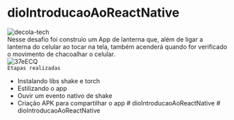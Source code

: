 # dioIntroducaoAoReactNative 

![decola-tech](https://user-images.githubusercontent.com/60412898/174667671-d274118b-0e2e-4f0d-b537-3d80cde8b479.png)</br>
Nesse desafio foi construio um App de lanterna que, além de ligar a lanterna do celular ao tocar na tela, também acenderá quando for verificado o movimento de chacoalhar o celular.
<br/>
![37eECQ](https://user-images.githubusercontent.com/60412898/174671396-78a54c8a-d938-498c-b61d-5d4f3c3f79db.gif)
<br/>
``Etapas realizadas``
- Instalando libs shake e torch
- Estilizando o app
- Ouvir um evento nativo de shake
- Criação APK para compartilhar o app
#   d i o I n t r o d u c a o A o R e a c t N a t i v e  
 #   d i o I n t r o d u c a o A o R e a c t N a t i v e  
 